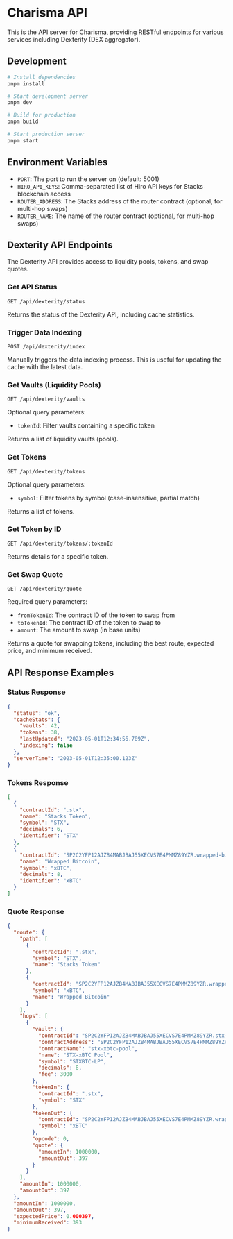 # Charisma API

This is the API server for Charisma, providing RESTful endpoints for various services including Dexterity (DEX aggregator).

## Development

```bash
# Install dependencies
pnpm install

# Start development server
pnpm dev

# Build for production
pnpm build

# Start production server
pnpm start
```

## Environment Variables

- `PORT`: The port to run the server on (default: 5001)
- `HIRO_API_KEYS`: Comma-separated list of Hiro API keys for Stacks blockchain access
- `ROUTER_ADDRESS`: The Stacks address of the router contract (optional, for multi-hop swaps)
- `ROUTER_NAME`: The name of the router contract (optional, for multi-hop swaps)

## Dexterity API Endpoints

The Dexterity API provides access to liquidity pools, tokens, and swap quotes.

### Get API Status

```
GET /api/dexterity/status
```

Returns the status of the Dexterity API, including cache statistics.

### Trigger Data Indexing

```
POST /api/dexterity/index
```

Manually triggers the data indexing process. This is useful for updating the cache with the latest data.

### Get Vaults (Liquidity Pools)

```
GET /api/dexterity/vaults
```

Optional query parameters:
- `tokenId`: Filter vaults containing a specific token

Returns a list of liquidity vaults (pools).

### Get Tokens

```
GET /api/dexterity/tokens
```

Optional query parameters:
- `symbol`: Filter tokens by symbol (case-insensitive, partial match)

Returns a list of tokens.

### Get Token by ID

```
GET /api/dexterity/tokens/:tokenId
```

Returns details for a specific token.

### Get Swap Quote

```
GET /api/dexterity/quote
```

Required query parameters:
- `fromTokenId`: The contract ID of the token to swap from
- `toTokenId`: The contract ID of the token to swap to
- `amount`: The amount to swap (in base units)

Returns a quote for swapping tokens, including the best route, expected price, and minimum received.

## API Response Examples

### Status Response

```json
{
  "status": "ok",
  "cacheStats": {
    "vaults": 42,
    "tokens": 38,
    "lastUpdated": "2023-05-01T12:34:56.789Z",
    "indexing": false
  },
  "serverTime": "2023-05-01T12:35:00.123Z"
}
```

### Tokens Response

```json
[
  {
    "contractId": ".stx",
    "name": "Stacks Token",
    "symbol": "STX",
    "decimals": 6,
    "identifier": "STX"
  },
  {
    "contractId": "SP2C2YFP12AJZB4MABJBAJ55XECVS7E4PMMZ89YZR.wrapped-bitcoin",
    "name": "Wrapped Bitcoin",
    "symbol": "xBTC",
    "decimals": 8,
    "identifier": "xBTC"
  }
]
```

### Quote Response

```json
{
  "route": {
    "path": [
      {
        "contractId": ".stx",
        "symbol": "STX",
        "name": "Stacks Token"
      },
      {
        "contractId": "SP2C2YFP12AJZB4MABJBAJ55XECVS7E4PMMZ89YZR.wrapped-bitcoin",
        "symbol": "xBTC",
        "name": "Wrapped Bitcoin"
      }
    ],
    "hops": [
      {
        "vault": {
          "contractId": "SP2C2YFP12AJZB4MABJBAJ55XECVS7E4PMMZ89YZR.stx-xbtc-pool",
          "contractAddress": "SP2C2YFP12AJZB4MABJBAJ55XECVS7E4PMMZ89YZR",
          "contractName": "stx-xbtc-pool",
          "name": "STX-xBTC Pool",
          "symbol": "STXBTC-LP",
          "decimals": 8,
          "fee": 3000
        },
        "tokenIn": {
          "contractId": ".stx",
          "symbol": "STX"
        },
        "tokenOut": {
          "contractId": "SP2C2YFP12AJZB4MABJBAJ55XECVS7E4PMMZ89YZR.wrapped-bitcoin",
          "symbol": "xBTC"
        },
        "opcode": 0,
        "quote": {
          "amountIn": 1000000,
          "amountOut": 397
        }
      }
    ],
    "amountIn": 1000000,
    "amountOut": 397
  },
  "amountIn": 1000000,
  "amountOut": 397,
  "expectedPrice": 0.000397,
  "minimumReceived": 393
}
```